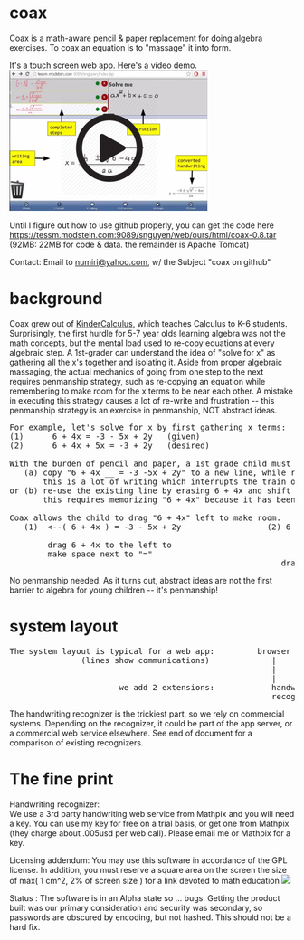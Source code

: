 # coax
Coax is a math-aware pencil & paper replacement for doing algebra exercises.  To coax an equation is to "massage" it into form.

It's a touch screen web app.  Here's a video demo.  
<a href="http://tessm.modstein.com:9089/snguyen/web/ours/html/demo.mp4"><img src="play-coax.png"></a>

Until I figure out how to use github properly, you can get the code here https://tessm.modstein.com:9089/snguyen/web/ours/html/coax-0.8.tar 
(92MB: 22MB for code & data.  the remainder is Apache Tomcat)

Contact:  Email to numiri@yahoo.com, w/ the Subject "coax on github" <br>

# background
Coax grew out of <a href="https://en.wikiversity.org/wiki/KinderCalculus">KinderCalculus</a>, which teaches Calculus to K-6 students.  Surprisingly, the first hurdle for 5-7 year olds learning algebra was not the math concepts, but the mental load used to re-copy equations at every algebraic step.  A 1st-grader can understand the idea of "solve for x" as gathering all the x's together and isolating it.  Aside from proper algebraic massaging, the actual mechanics of going from one step to the next requires penmanship strategy, such as re-copying an equation while remembering to make room for the x terms to be near each other.  A mistake in executing this strategy causes a lot of re-write and frustration -- this penmanship strategy is an exercise in penmanship, NOT abstract ideas.
<pre>
For example, let's solve for x by first gathering x terms: 
(1)      6 + 4x = -3 - 5x + 2y   (given)
(2)      6 + 4x + 5x = -3 + 2y   (desired)

With the burden of pencil and paper, a 1st grade child must exerts mental effort either by 
   (a) copy "6 + 4x __ = -3 -5x + 2y" to a new line, while remembering to leave the blank space.  
       this is a lot of writing which interrupts the train of thought.
or (b) re-use the existing line by erasing 6 + 4x and shift it left to make room.  
       this requires memorizing "6 + 4x" because it has been erased.  again, interrupting the chain of thought.

Coax allows the child to drag "6 + 4x" left to make room.  
   (1)  <--( 6 + 4x ) = -3 - 5x + 2y                  (2) 6 + 4x  _   = -3 - 5x + 2y   
                                                                   ^         |
        drag 6 + 4x to the left to                                 |         | 
        make space next to "="                                     +---------+
                                                         drag 5x across the " = "
</pre>
No penmanship needed.  As it turns out, abstract ideas are not the first barrier to algebra for young children -- it's penmanship!

# system layout
<pre>
The system layout is typical for a web app:         browser  <--> app server <--> database.
               (lines show communications)             |             |
                                                       |        +----+-----+     
                                                       |        |          |
                       we add 2 extensions:            handwriting     computer algebra
                                                       recognizer(s)   system (maxima)
</pre>
The handwriting recognizer is the trickiest part, so we rely on commercial systems.  Depending on the recognizer, it could be part of the app server, or a commercial web service elsewhere.  See end of document for a comparison of existing recognizers.

# The fine print
Handwriting recognizer:  
We use a 3rd party handwriting web service from Mathpix and you will need a key.  You can use my key for free on a trial basis, or get one from Mathpix (they charge about .005usd per web call).  Please email me or Mathpix for a key.

Licensing addendum:
You may use this software in accordance of the GPL license.  In addition, you must reserve a square area on the screen  the size of max( 1 cm^2, 2% of screen size ) for a link devoted to math education
<a href=[to-be-determined.html]><img src=[to-be-determined.png]></a>

Status : The software is in an Alpha state so ... bugs.  Getting the product built was our primary consideration and security was secondary, so passwords are obscured by encoding, but not hashed.  This should not be a hard fix.
